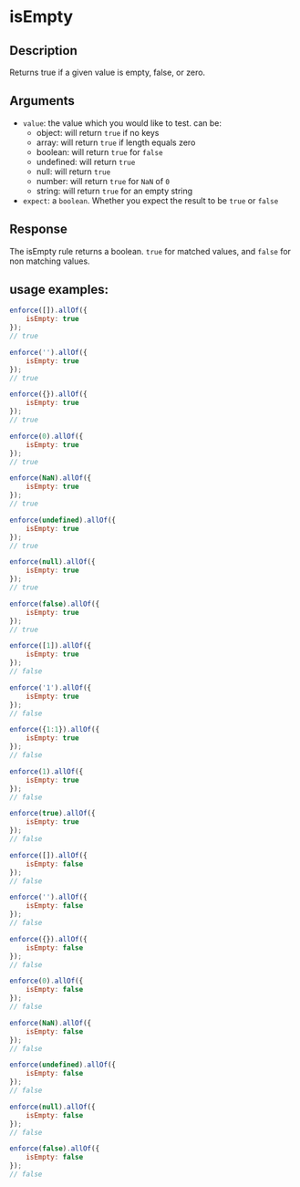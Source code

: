 # isEmpty

## Description
Returns true if a given value is empty, false, or zero.

## Arguments
* `value`: the value which you would like to test. can be:
     * object: will return `true` if no keys
     * array: will return `true` if length equals zero
     * boolean: will return `true` for `false`
     * undefined: will return `true`
     * null: will return `true`
     * number: will return `true` for `NaN` of `0`
     * string: will return `true` for an empty string
* `expect`: a `boolean`. Whether you expect the result to be `true` or `false`

## Response
The isEmpty rule returns a boolean. `true` for matched values, and `false` for non matching values.

## usage examples:

```js
enforce([]).allOf({
    isEmpty: true
});
// true
```

```js
enforce('').allOf({
    isEmpty: true
});
// true
```

```js
enforce({}).allOf({
    isEmpty: true
});
// true
```

```js
enforce(0).allOf({
    isEmpty: true
});
// true
```

```js
enforce(NaN).allOf({
    isEmpty: true
});
// true
```

```js
enforce(undefined).allOf({
    isEmpty: true
});
// true
```

```js
enforce(null).allOf({
    isEmpty: true
});
// true
```

```js
enforce(false).allOf({
    isEmpty: true
});
// true
```

```js
enforce([1]).allOf({
    isEmpty: true
});
// false
```

```js
enforce('1').allOf({
    isEmpty: true
});
// false
```

```js
enforce({1:1}).allOf({
    isEmpty: true
});
// false
```

```js
enforce(1).allOf({
    isEmpty: true
});
// false
```

```js
enforce(true).allOf({
    isEmpty: true
});
// false
```

```js
enforce([]).allOf({
    isEmpty: false
});
// false
```

```js
enforce('').allOf({
    isEmpty: false
});
// false
```

```js
enforce({}).allOf({
    isEmpty: false
});
// false
```

```js
enforce(0).allOf({
    isEmpty: false
});
// false
```

```js
enforce(NaN).allOf({
    isEmpty: false
});
// false
```

```js
enforce(undefined).allOf({
    isEmpty: false
});
// false
```

```js
enforce(null).allOf({
    isEmpty: false
});
// false
```

```js
enforce(false).allOf({
    isEmpty: false
});
// false
```